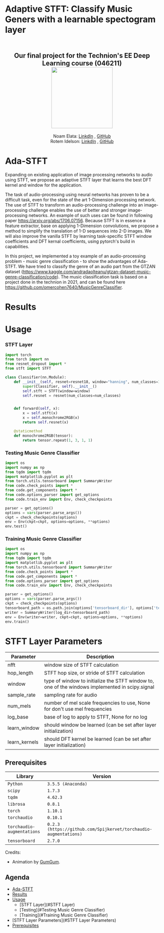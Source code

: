 # Adaptive STFT: Classify Music Geners with a learnable spectogram layer
<h2 align="center">
  <br>
 Our final project for the Technion's EE Deep Learning course (046211)
  <br>
  <img src="https://raw.githubusercontent.com/taldatech/ee046211-deep-learning/main/assets/nn_gumgum.gif" height="200">
</h1>
  <p align="center">
    Noam Elata: <a href="https://www.linkedin.com/in/noamelata/">LinkdIn</a> , <a href="https://github.com/noamelata">GitHub</a>
  <br>
    Rotem Idelson: <a href="https://www.linkedin.com/in/rotem-idelson/">LinkdIn</a> , <a href="https://github.com/RotemId">GitHub</a>
  </p>


# Ada-STFT
Expanding on existing application of image processing networks to audio using STFT, we propose an adaptive STFT layer that learns the best DFT kernel and window for the application. 

The task of audio-processing using neural networks has proven to be a difficult task, even for the state of the art 1-Dimension processing network.
The use of STFT to transform an audio-processing challenge into an image-processing challenge enables the use of better and stronger image-processing networks.
An example of such uses can be found in following paper https://arxiv.org/abs/1706.07156.
Because STFT is in essence a feature extractor, base on applying 1-Dimension convolutions, we propose a method to simplify the translation of 1-D sequences into 2-D images.
We will also improve the vanilla STFT by learning task-specific STFT window coefficients and DFT kernal coefficients, using pytorch's build in capabilities.

In this project, we implemented a toy example of an audio-processing problem - music genre classification - to show the advantages of Ada-STFT.
We have tried to classify the genre of an audio part from the GTZAN dataset (https://www.kaggle.com/andradaolteanu/gtzan-dataset-music-genre-classification/code).
The music classification task is based on a project done in the technion in 2021, and can be found here https://github.com/omercohen7640/MusicGenreClassifier.

# Results

# Usage
### STFT Layer
```python
import torch
from torch import nn
from resnet_dropout import *
from stft import STFT

class Classifier(nn.Module):
    def __init__(self, resnet=resnet18, window="hanning", num_classes=10):
        super(Classifier, self).__init__()
        self.stft = STFT(window=window)
        self.resnet = resnet(num_classes=num_classes)


    def forward(self, x):
        x = self.stft(x)
        x = self.monochrome2RGB(x)
        return self.resnet(x)

    @staticmethod
    def monochrome2RGB(tensor):
        return tensor.repeat(1, 3, 1, 1)
```

### Testing Music Genre Classifier
```python
import os
import numpy as np
from tqdm import tqdm
import matplotlib.pyplot as plt
from torch.utils.tensorboard import SummaryWriter
from code.check_points import *
from code.get_components import *
from code.options_parser import get_options
from code.train_env import Env, check_checkpoints

parser = get_options()
options = vars(parser.parse_args())
ckpt = check_checkpoints(options)
env = Env(ckpt=ckpt, options=options, **options)
env.test()
```

### Training Music Genre Classifier
```python
import os
import numpy as np
from tqdm import tqdm
import matplotlib.pyplot as plt
from torch.utils.tensorboard import SummaryWriter
from code.check_points import *
from code.get_components import *
from code.options_parser import get_options
from code.train_env import Env, check_checkpoints

parser = get_options()
options = vars(parser.parse_args())
ckpt = check_checkpoints(options)
tensorboard_path = os.path.join(options['tensorboard_dir'], options['test_name'])
writer = SummaryWriter(log_dir=tensorboard_path)
env = Env(writer=writer, ckpt=ckpt, options=options, **options)
env.train()
```
# STFT Layer Parameters
|Parameter | Description |
|-------|---------------------|
|nfft| window size of STFT calculation
|hop_length | STFT hop size, or stride of STFT calculation
| window | type of window to initialize the STFT window to, one of the windows implemented in scipy.signal
| sample_rate | sampling rate for audio
| num_mels | number of mel scale frequencies to use, None for don't use mel frequencies
| log_base | base of log to apply  to STFT, None for no log
| learn_window | should window be learned (can be set after layer initialization)
| learn_kernels | should DFT kernel be learned (can be set after layer initialization)

## Prerequisites
|Library         | Version |
|----------------------|----|
|`Python`|  `3.5.5 (Anaconda)`|
|`scipy`| `1.7.3`|
|`tqdm`| `4.62.3`|
|`librosa`| `0.8.1`|
|`torch`| `1.10.1`|
|`torchaudio`| `0.10.1`|
|`torchaudio-augmentations`| `0.2.3 (https://github.com/Spijkervet/torchaudio-augmentations)`|
|`tensorboard`| `2.7.0`|

Credits:
* Animation by <a href="https://medium.com/@gumgumadvertisingblog">GumGum</a>.

## Agenda
- [Ada-STFT](#Ada-STFT)
- [Results](#Results)
- [Usage](#Usage)
  - [STFT Layer](#STFT Layer)
  - [Testing](#Testing Music Genre Classifier)
  - [Training](#Training Music Genre Classifier)
- [STFT Layer Parameters](#STFT Layer Parameters)
- [Prerequisites](#Prerequisites)

